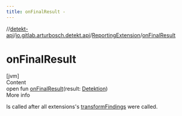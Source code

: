 ```yaml
---
title: onFinalResult -
---
```

//[detekt-api](../../index.md)/[io.gitlab.arturbosch.detekt.api](../index.md)/[ReportingExtension](index.md)/[onFinalResult](on-final-result.md)



# onFinalResult  
[jvm]  
Content  
open fun [onFinalResult](on-final-result.md)(result: [Detektion](../-detektion/index.md))  
More info  


Is called after all extensions's [transformFindings](transform-findings.md) were called.

  



